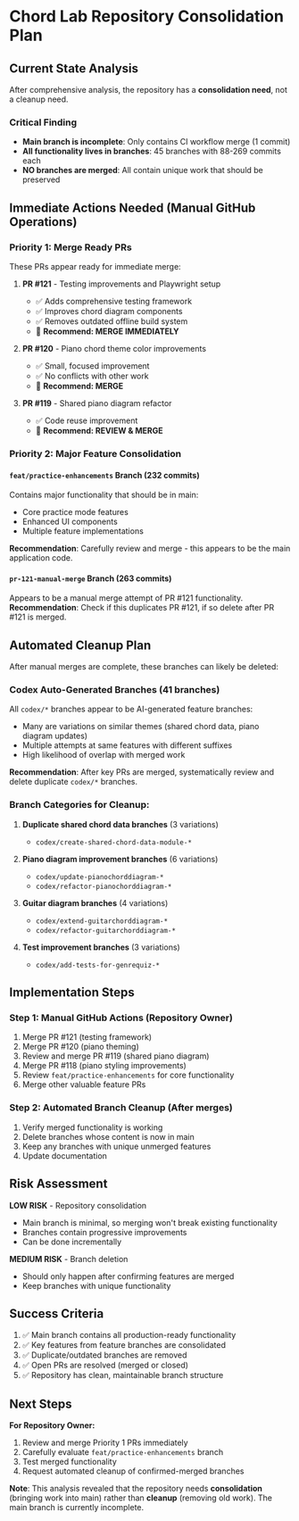 # Chord Lab Repository Consolidation Plan

## Current State Analysis

After comprehensive analysis, the repository has a **consolidation need**, not a cleanup need.

### Critical Finding
- **Main branch is incomplete**: Only contains CI workflow merge (1 commit)
- **All functionality lives in branches**: 45 branches with 88-269 commits each
- **NO branches are merged**: All contain unique work that should be preserved

## Immediate Actions Needed (Manual GitHub Operations)

### Priority 1: Merge Ready PRs
These PRs appear ready for immediate merge:

1. **PR #121** - Testing improvements and Playwright setup
   - ✅ Adds comprehensive testing framework
   - ✅ Improves chord diagram components
   - ✅ Removes outdated offline build system
   - 🎯 **Recommend: MERGE IMMEDIATELY**

2. **PR #120** - Piano chord theme color improvements
   - ✅ Small, focused improvement
   - ✅ No conflicts with other work
   - 🎯 **Recommend: MERGE**

3. **PR #119** - Shared piano diagram refactor
   - ✅ Code reuse improvement
   - 🎯 **Recommend: REVIEW & MERGE**

### Priority 2: Major Feature Consolidation

#### `feat/practice-enhancements` Branch (232 commits)
Contains major functionality that should be in main:
- Core practice mode features
- Enhanced UI components  
- Multiple feature implementations

**Recommendation**: Carefully review and merge - this appears to be the main application code.

#### `pr-121-manual-merge` Branch (263 commits)
Appears to be a manual merge attempt of PR #121 functionality.
**Recommendation**: Check if this duplicates PR #121, if so delete after PR #121 is merged.

## Automated Cleanup Plan

After manual merges are complete, these branches can likely be deleted:

### Codex Auto-Generated Branches (41 branches)
All `codex/*` branches appear to be AI-generated feature branches:
- Many are variations on similar themes (shared chord data, piano diagram updates)
- Multiple attempts at same features with different suffixes
- High likelihood of overlap with merged work

**Recommendation**: After key PRs are merged, systematically review and delete duplicate `codex/*` branches.

### Branch Categories for Cleanup:

1. **Duplicate shared chord data branches** (3 variations)
   - `codex/create-shared-chord-data-module-*`

2. **Piano diagram improvement branches** (6 variations)  
   - `codex/update-pianochorddiagram-*`
   - `codex/refactor-pianochorddiagram-*`

3. **Guitar diagram branches** (4 variations)
   - `codex/extend-guitarchorddiagram-*`
   - `codex/refactor-guitarchorddiagram-*`

4. **Test improvement branches** (3 variations)
   - `codex/add-tests-for-genrequiz-*`

## Implementation Steps

### Step 1: Manual GitHub Actions (Repository Owner)
1. Merge PR #121 (testing framework)
2. Merge PR #120 (piano theming)  
3. Review and merge PR #119 (shared piano diagram)
4. Merge PR #118 (piano styling improvements)
5. Review `feat/practice-enhancements` for core functionality
6. Merge other valuable feature PRs

### Step 2: Automated Branch Cleanup (After merges)
1. Verify merged functionality is working
2. Delete branches whose content is now in main
3. Keep any branches with unique unmerged features
4. Update documentation

## Risk Assessment

**LOW RISK** - Repository consolidation
- Main branch is minimal, so merging won't break existing functionality
- Branches contain progressive improvements
- Can be done incrementally

**MEDIUM RISK** - Branch deletion  
- Should only happen after confirming features are merged
- Keep branches with unique functionality

## Success Criteria

1. ✅ Main branch contains all production-ready functionality
2. ✅ Key features from feature branches are consolidated  
3. ✅ Duplicate/outdated branches are removed
4. ✅ Open PRs are resolved (merged or closed)
5. ✅ Repository has clean, maintainable branch structure

## Next Steps

**For Repository Owner:**
1. Review and merge Priority 1 PRs immediately
2. Carefully evaluate `feat/practice-enhancements` branch
3. Test merged functionality
4. Request automated cleanup of confirmed-merged branches

**Note**: This analysis revealed that the repository needs **consolidation** (bringing work into main) rather than **cleanup** (removing old work). The main branch is currently incomplete.